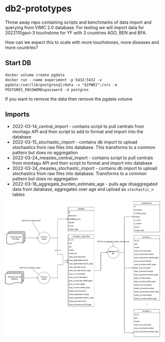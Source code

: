 # db2-prototypes

Throw away repo containing scripts and benchmarks of data import and querying from VIMC 2.0 database. For testing we will import data for 2022110gavi-3 touchstone for YF with 3 countries AGO, BEN and BFA.

How can we expect this to scale with more touchstones, more diseases and more countries?

## Start DB

```
docker volume create pgdata
docker run --name experiment -p 5432:5432 -v pgdata:/var/lib/postgresql/data -v "${PWD}":/src -e POSTGRES_PASSWORD=password -d postgres
```

If you want to remove the data then remove the pgdata volume

## Imports

* 2022-03-14_central_import - contains script to pull centrals from montagu API and then script to add to format and import into the database
* 2022-03-15_stochastic_import - contains db import to upload stochastics from raw files into database. This transforms to a common pattern but does no aggregation
* 2022-03-24_measles_central_import - contains script to pull centrals from montagu API and then script to format and import into database
* 2022-03-24_measles_stochastic_import - contains db import to upload stochastics from raw files into database. Transforms to a common pattern but does no aggregation
* 2022-03-16_aggregate_burden_estimate_age - pulls age disaggregated data from database, aggregates over age and upload as `stochastic_n` tables

![diagram](diagrams/imports.png)
